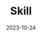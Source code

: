---
title: Skill
date: 2023-10-24
type: landing

sections:
  - block: skills
    content:
      title: 기술 스택
      username: admin
---